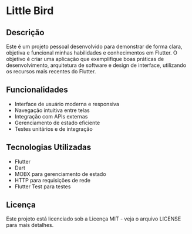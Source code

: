# Little Bird

## Descrição

Este é um projeto pessoal desenvolvido para demonstrar de forma clara, objetiva e funcional minhas habilidades e conhecimentos em Flutter. O objetivo é criar uma aplicação que exemplifique boas práticas de desenvolvimento, arquitetura de software e design de interface, utilizando os recursos mais recentes do Flutter.

## Funcionalidades

- Interface de usuário moderna e responsiva
- Navegação intuitiva entre telas
- Integração com APIs externas
- Gerenciamento de estado eficiente
- Testes unitários e de integração

## Tecnologias Utilizadas

- Flutter
- Dart
- MOBX para gerenciamento de estado
- HTTP para requisições de rede
- Flutter Test para testes

## Licença

Este projeto está licenciado sob a Licença MIT - veja o arquivo LICENSE para mais detalhes.
